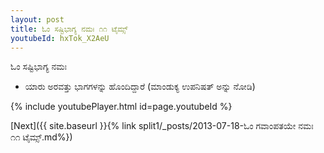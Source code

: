 ```yaml
---
layout: post
title: ಓಂ ಸಷ್ಟಿಭಾಗ್ಯ ನಮಃ ೧೧ ಟೈಮ್ಸ್
youtubeId: hxTok_X2AeU
---
```

 
 
 ಓಂ ಸಷ್ಟಿಭಾಗ್ಯ ನಮಃ  
 
 -  ಯಾರು ಅರವತ್ತು ಭಾಗಗಳನ್ನು ಹೊಂದಿದ್ದಾರೆ (ಮಾಂಡುಕ್ಯ ಉಪನಿಷತ್ ಅನ್ನು ನೋಡಿ) 
 
  
 
  
 
 
 
 
 
 


{% include youtubePlayer.html id=page.youtubeId %}
 
[Next]({{ site.baseurl }}{% link  split1/_posts/2013-07-18-ಓಂ ಗವಾಂಪತಯೇ ನಮಃ ೧೧ ಟೈಮ್ಸ್.md%})
 
